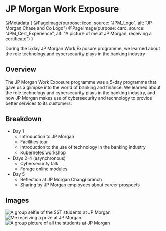 # JP Morgan Work Exposure

@Metadata {
    @PageImage(purpose: icon, source: "JPM_Logo", alt: "JP Morgan Chase and Co Logo")
    @PageImage(purpose: card, source: "JPM_Cert_Experience", alt: "A picture of me at JP Morgan, receiving a certificate")
}

During the 5 day JP Morgan Work Exposure programme, we learned about the role technology and cybersecurity plays in the banking industry

## Overview

The JP Morgan Work Exposure programme was a 5-day programme that gave us a glimpse into the world of banking and finance. We learned 
about the role technology and cybersecurity plays in the banking industry, and how JP Morgan makes use of cybersecurity and technology to 
provide better services to its customers.

## Breakdown
- Day 1
    - Introduction to JP Morgan
    - Facilities tour
    - Introduction to the use of technology in the banking industry
    - Kubernetes workshop
- Days 2-4 (asynchronous)
    - Cybersecurity talk
    - Forage online modules
- Day 5
    - Reflection at JP Morgan Changi branch
    - Sharing by JP Morgan employees about career prospects

## Images
![A group selfie of the SST students at JP Morgan](JPM_SSTWefie_Experience)
![Me receiving a prize at JP Morgan](JPM_Cert_Experience)
![A group picture of all the students at JP Morgan](JPM_GroupPhoto_Experience)
